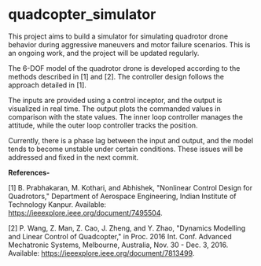 # quadcopter_simulator

This project aims to build a simulator for simulating quadrotor drone behavior during aggressive maneuvers and motor failure scenarios. This is an ongoing work, and the project will be updated regularly.

The 6-DOF model of the quadrotor drone is developed according to the methods described in [1] and [2]. The controller design follows the approach detailed in [1].

The inputs are provided using a control inceptor, and the output is visualized in real time. The output plots the commanded values in comparison with the state values. The inner loop controller manages the attitude, while the outer loop controller tracks the position.

Currently, there is a phase lag between the input and output, and the model tends to become unstable under certain conditions. These issues will be addressed and fixed in the next commit.

**References-**

[1] B. Prabhakaran, M. Kothari, and Abhishek, "Nonlinear Control Design for Quadrotors," Department of Aerospace Engineering, Indian Institute of Technology Kanpur. Available: https://ieeexplore.ieee.org/document/7495504.

[2] P. Wang, Z. Man, Z. Cao, J. Zheng, and Y. Zhao, "Dynamics Modelling and Linear Control of Quadcopter," in Proc. 2016 Int. Conf. Advanced Mechatronic Systems, Melbourne, Australia, Nov. 30 - Dec. 3, 2016. Available: https://ieeexplore.ieee.org/document/7813499.
